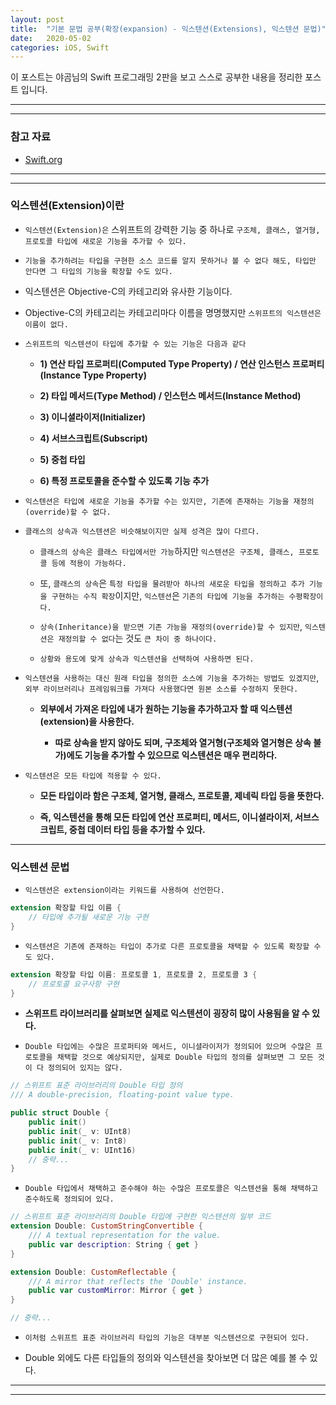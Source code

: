 ```yaml
---
layout: post
title:  "기본 문법 공부(확장(expansion) - 익스텐션(Extensions), 익스텐션 문법)"
date:   2020-05-02
categories: iOS, Swift
---
```


이 포스트는 야곰님의 Swift 프로그래밍 2판을 보고 스스로 공부한 내용을 정리한 포스트 입니다.

- - -
- - -

### 참고 자료

- [Swift.org](https://docs.swift.org/swift-book/LanguageGuide/Extensions.html)

- - -
- - -

### 익스텐션(Extension)이란

- `익스텐션(Extension)은` 스위프트의 강력한 기능 중 하나로 `구조체, 클래스, 열거형, 프로토콜 타입에 새로운 기능을 추가할 수 있다.`

- `기능을 추가하려는 타입을 구현한 소스 코드를 알지 못하거나 볼 수 없다 해도, 타입만 안다면 그 타입의 기능을 확장할 수도 있다.`

- 익스텐션은 Objective-C의 카테고리와 유사한 기능이다.

- Objective-C의 카테고리는 카테고리마다 이름을 명명했지만 `스위프트의 익스텐션은 이름이 없다.`

- `스위프트의 익스텐션이 타입에 추가할 수 있는 기능은 다음과 같다`

    - **1) 연산 타입 프로퍼티(Computed Type Property) / 연산 인스턴스 프로퍼티(Instance Type Property)**
    
    - **2) 타입 메서드(Type Method) / 인스턴스 메서드(Instance Method)**
    
    - **3) 이니셜라이저(Initializer)**
    
    - **4) 서브스크립트(Subscript)**
    
    - **5) 중첩 타입**
    
    - **6) 특정 프로토콜을 준수할 수 있도록 기능 추가**
    
- `익스텐션은 타입에 새로운 기능을 추가할 수는 있지만, 기존에 존재하는 기능을 재정의(override)할 수 없다.`

- `클래스의 상속과 익스텐션은 비슷해보이지만 실제 성격은 많이 다르다.`

    - `클래스의 상속은 클래스 타입에서만 가능`하지만 `익스텐션은 구조체, 클래스, 프로토콜 등에 적용이 가능하다.`
    
    - 또, `클래스의 상속`은 `특정 타입을 물려받아 하나의 새로운 타입을 정의하고 추가 기능을 구현하는 수직 확장`이지만, `익스텐션`은 `기존의 타입에 기능을 추가하는 수평확장이다.`
    
    - `상속(Inheritance)을 받으면 기존 가능을 재정의(override)할 수 있지만`, `익스텐션은 재정의할 수 없다`는 것도 `큰 차이 중 하나이다.`
    
    - `상황와 용도에 맞게 상속과 익스텐션을 선택하여 사용하면 된다.`
    
- `익스텐션을 사용하는 대신 원래 타입을 정의한 소스에 기능을 추가하는 방법도 있겠지만`, `외부 라이브러리나 프레임워크를 가져다 사용했다면 원본 소스를 수정하지 못한다.`

    - **외부에서 가져온 타입에 내가 원하는 기능을 추가하고자 할 때 익스텐션(extension)을 사용한다.**

        - **따로 상속을 받지 않아도 되며, 구조체와 열거형(구조체와 열거형은 상속 불가)에도 기능을 추가할 수 있으므로 익스텐션은 매우 편리하다.**

- `익스텐션은 모든 타입에 적용할 수 있다.`

    - **모든 타입이라 함은 구조체, 열거형, 클래스, 프로토콜, 제네릭 타입 등을 뜻한다.**
    
    - **즉, 익스텐션을 통해 모든 타입에 연산 프로퍼티, 메서드, 이니셜라이저, 서브스크립트, 중첩 데이터 타입 등을 추가할 수 있다.**
    
- - -

### 익스텐션 문법

- `익스텐션은 extension이라는 키워드를 사용하여 선언한다.`

```swift
extension 확장할 타입 이름 {
    // 타입에 추가될 새로운 기능 구현
}
```

- `익스텐션은 기존에 존재하는 타입이 추가로 다른 프로토콜을 채택할 수 있도록 확장할 수도 있다.`

```swift
extension 확장할 타입 이름: 프로토콜 1, 프로토콜 2, 프로토콜 3 {
    // 프로토콜 요구사항 구현
}
```

- **스위프트 라이브러리를 살펴보면 실제로 익스텐션이 굉장히 많이 사용됨을 알 수 있다.**

- `Double 타입에는 수많은 프로퍼티와 메서드, 이니셜라이저가 정의되어 있으며 수많은 프로토콜을 채택할 것으로 예상되지만, 실제로 Double 타입의 정의를 살펴보면 그 모든 것이 다 정의되어 있지는 않다.`

```swift
// 스위프트 표준 라이브러리의 Double 타입 정의
/// A double-precision, floating-point value type.

public struct Double {
    public init()
    public init(_ v: UInt8)
    public init(_ v: Int8)
    public init(_ v: UInt16)
    // 중략...
}
```
- `Double 타입에서 채택하고 준수해야 하는 수많은 프로토콜은 익스텐션을 통해 채택하고 준수하도록 정의되어 있다.`

```swift
// 스위프트 표준 라이브러리의 Double 타입에 구현한 익스텐션의 일부 코드
extension Double: CustomStringConvertible {
    /// A textual representation for the value.
    public var description: String { get }
}

extension Double: CustomReflectable {
    /// A mirror that reflects the 'Double' instance.
    public var customMirror: Mirror { get }
}

// 중략...
```

- `이처럼 스위프트 표준 라이브러리 타입의 기능은 대부분 익스텐션으로 구현되어 있다.`

- Double 외에도 다른 타입들의 정의와 익스텐션을 찾아보면 더 많은 예를 볼 수 있다.

- - -
- - -
